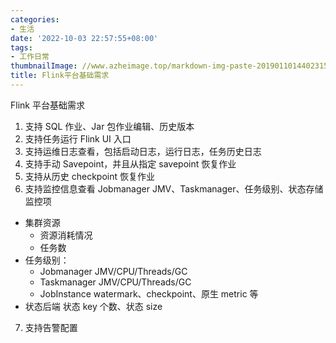 ```yaml
---
categories:
- 生活
date: '2022-10-03 22:57:55+08:00'
tags:
- 工作日常
thumbnailImage: //www.azheimage.top/markdown-img-paste-2019011014402315.png
title: Flink平台基础需求
---
```


Flink 平台基础需求

<!--more-->

1. 支持 SQL 作业、Jar 包作业编辑、历史版本
2. 支持任务运行 Flink UI 入口
3. 支持运维日志查看，包括启动日志，运行日志，任务历史日志
4. 支持手动 Savepoint，并且从指定 savepoint 恢复作业
5. 支持从历史 checkpoint 恢复作业
6. 支持监控信息查看 Jobmanager JMV、Taskmanager、任务级别、状态存储监控项

- 集群资源
  - 资源消耗情况
  - 任务数
- 任务级别：
  - Jobmanager JMV/CPU/Threads/GC
  - Taskmanager JMV/CPU/Threads/GC
  - JobInstance watermark、checkpoint、原生 metric 等
- 状态后端 状态 key 个数、状态 size

7. 支持告警配置
